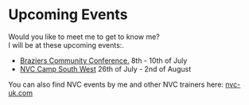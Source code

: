 # Upcoming Events

Would you like to meet me to get to know me?  
I will be at these upcoming events:. 
- [Braziers Community Conference.](https://www.braziers.org.uk/ukcomcon/) 8th - 10th of July
- [NVC Camp South West](https://nvc-uk.com/events/nvc-community-camp-south-west/) 26th of July - 2nd of August

You can also find NVC events by me and other NVC trainers here: [nvc-uk.com](https://nvc-uk.com)
